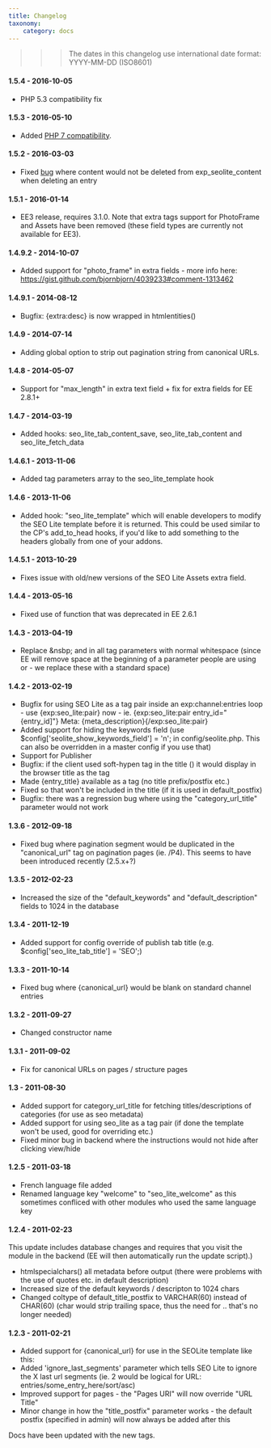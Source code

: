 ```yaml
---
title: Changelog
taxonomy:
    category: docs
---
```


>>> The dates in this changelog use international date format: YYYY-MM-DD (ISO8601)

#### 1.5.4 - 2016-10-05

* PHP 5.3 compatibility fix

#### 1.5.3 - 2016-05-10

* Added [PHP 7 compatibility](https://github.com/bjornbjorn/SEO-Lite/issues/27).

#### 1.5.2 - 2016-03-03

* Fixed [bug](https://github.com/bjornbjorn/SEO-Lite/issues/26) where content would not be deleted from exp_seolite_content when deleting an entry

#### 1.5.1 - 2016-01-14

* EE3 release, requires 3.1.0. Note that extra tags support for PhotoFrame and Assets have been removed (these field types are currently not available for EE3).

#### 1.4.9.2 - 2014-10-07

* Added support for "photo_frame" in extra fields - more info here: https://gist.github.com/bjornbjorn/4039233#comment-1313462

#### 1.4.9.1 - 2014-08-12

* Bugfix: {extra:desc} is now wrapped in htmlentities()

#### 1.4.9 - 2014-07-14

* Adding global option to strip out pagination string from canonical URLs.

#### 1.4.8 - 2014-05-07

* Support for "max_length" in extra text field + fix for extra fields for EE 2.8.1+

#### 1.4.7 - 2014-03-19

* Added hooks: seo_lite_tab_content_save, seo_lite_tab_content and seo_lite_fetch_data


#### 1.4.6.1 - 2013-11-06

* Added tag parameters array to the seo_lite_template hook

     		
#### 1.4.6 - 2013-11-06

* Added hook: "seo_lite_template" which will enable developers to modify the SEO Lite template before it is returned.
  This could be used similar to the CP's add_to_head hooks, if you'd like to add something to the headers globally from
  one of your addons.
  
#### 1.4.5.1 - 2013-10-29

* Fixes issue with old/new versions of the SEO Lite Assets extra field.


#### 1.4.4 - 2013-05-16

* Fixed use of function that was deprecated in EE 2.6.1

#### 1.4.3 - 2013-04-19

* Replace &nsbp; and   in all tag parameters with normal whitespace (since EE will remove space at the beginning of a parameter people are using   or   - we replace these with a standard space)

#### 1.4.2 - 2013-02-19

* Bugfix for using SEO Lite as a tag pair inside an exp:channel:entries loop - use {exp:seo_lite:pair} now - ie. {exp:seo_lite:pair entry_id="{entry_id]"} Meta: {meta_description}{/exp:seo_lite:pair}
* Added support for hiding the keywords field (use $config['seolite_show_keywords_field'] = 'n'; in config/seolite.php. This can also be overridden in a master config if you use that)
* Support for Publisher
* Bugfix: if the client used soft-hypen tag in the title (­) it would display in the browser title as the tag
* Made {entry_title} available as a tag (no title prefix/postfix etc.)
* Fixed so that   won't be included in the title (if it is used in default_postfix)
* Bugfix: there was a regression bug where using the "category_url_title" parameter would not work

#### 1.3.6 - 2012-09-18

* Fixed bug where pagination segment would be duplicated in the "canonical_url" tag on pagination pages (ie. /P4). This seems to have been introduced recently (2.5.x+?)

#### 1.3.5 - 2012-02-23

* Increased the size of the "default_keywords" and "default_description" fields to 1024 in the database

#### 1.3.4 - 2011-12-19

* Added support for config override of publish tab title (e.g. $config['seo_lite_tab_title'] = 'SEO';)

#### 1.3.3 - 2011-10-14

* Fixed bug where {canonical_url} would be blank on standard channel entries

#### 1.3.2 - 2011-09-27

* Changed constructor name

#### 1.3.1 - 2011-09-02

* Fix for canonical URLs on pages / structure pages


#### 1.3 - 2011-08-30

* Added support for category_url_title for fetching titles/descriptions of categories (for use as seo metadata)
* Added support for using seo_lite as a tag pair (if done the template won't be used, good for overriding etc.)
* Fixed minor bug in backend where the instructions would not hide after clicking view/hide

#### 1.2.5 - 2011-03-18

* French language file added
* Renamed language key "welcome" to "seo_lite_welcome" as this sometimes confliced with other modules who used the same language key

#### 1.2.4 - 2011-02-23

This update includes database changes and requires that you visit the module in the backend (EE will then automatically run the update script).)

* htmlspecialchars() all metadata before output (there were problems with the use of quotes etc. in default description)
* Increased size of the default keywords / descripton to 1024 chars
* Changed coltype of default_title_postfix to VARCHAR(60) instead of CHAR(60) (char would strip trailing space, thus the need for   .. that's no longer needed)


#### 1.2.3 - 2011-02-21

* Added support for {canonical_url} for use in the SEOLite template like this:	
* Added 'ignore_last_segments' parameter which tells SEO Lite to ignore the X last url segments (ie. 2 would be logical for URL: entries/some_entry_here/sort/asc)
* Improved support for pages - the "Pages URI" will now override "URL Title"
* Minor change in how the "title_postfix" parameter works - the default postfix (specified in admin) will now always be added after this

Docs have been updated with the new tags.